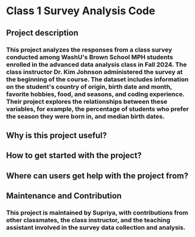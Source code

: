# Class 1 Survey Analysis Code
## Project description
### This project analyzes the responses from a class survey conducted among WashU's Brown School MPH students enrolled in the advanced data analysis class in Fall 2024. The class instructor Dr. Kim Johnson administered the survey at the beginning of the course. The dataset includes information on the student's country of origin, birth date and month, favorite hobbies, food, and seasons, and coding experience. Their project explores the relationships between these variables, for example, the percentage of students who prefer the season they were born in, and median birth dates.

## Why is this project useful?
###

## How to get started with the project?
### 

## Where can users get help with the project from?
###

## Maintenance and Contribution
### This project is maintained by Supriya, with contributions from other classmates, the class instructor, and the teaching assistant involved in the survey data collection and analysis. 
